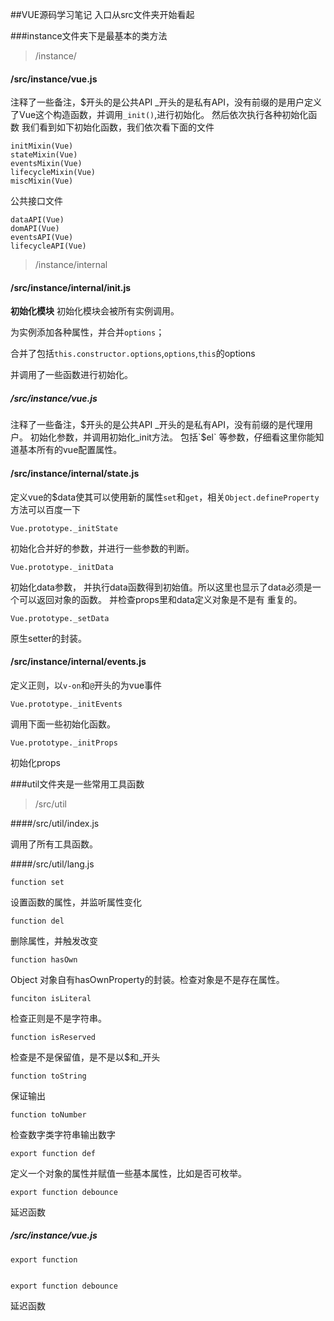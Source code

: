 

##VUE源码学习笔记
入口从src文件夹开始看起

###instance文件夹下是最基本的类方法

>/instance/

#### /src/instance/vue.js
注释了一些备注，$开头的是公共API _开头的是私有API，没有前缀的是用户定义了Vue这个构造函数，并调用`_init()`,进行初始化。
然后依次执行各种初始化函数
我们看到如下初始化函数，我们依次看下面的文件

	initMixin(Vue)
	stateMixin(Vue)
	eventsMixin(Vue)
	lifecycleMixin(Vue)
	miscMixin(Vue)

公共接口文件

	dataAPI(Vue)
	domAPI(Vue)
	eventsAPI(Vue)
	lifecycleAPI(Vue)



>/instance/internal

#### /src/instance/internal/init.js 
**初始化模块**
初始化模块会被所有实例调用。

为实例添加各种属性，并合并`options`；

合并了包括`this.constructor.options`,`options`,`this`的options

并调用了一些函数进行初始化。


##### /src/instance/vue.js
注释了一些备注，$开头的是公共API _开头的是私有API，没有前缀的是代理用户。
初始化参数，并调用初始化_init方法。
包括`$el` 等参数，仔细看这里你能知道基本所有的vue配置属性。

#### /src/instance/internal/state.js 

定义vue的$data使其可以使用新的属性`set`和`get`，相关`Object.defineProperty`方法可以百度一下
	
	Vue.prototype._initState 
初始化合并好的参数，并进行一些参数的判断。


	Vue.prototype._initData 
初始化data参数，	并执行data函数得到初始值。所以这里也显示了data必须是一个可以返回对象的函数。
并检查props里和data定义对象是不是有 重复的。


	Vue.prototype._setData

原生setter的封装。


#### /src/instance/internal/events.js
定义正则，以`v-on`和`@`开头的为vue事件

	Vue.prototype._initEvents
调用下面一些初始化函数。

	Vue.prototype._initProps

初始化props 
 

###util文件夹是一些常用工具函数


> /src/util

####/src/util/index.js

调用了所有工具函数。

####/src/util/lang.js

	function set

设置函数的属性，并监听属性变化

	function del

删除属性，并触发改变
	
	function hasOwn

Object 对象自有hasOwnProperty的封装。检查对象是不是存在属性。

	funciton isLiteral 
检查正则是不是字符串。

	function isReserved
	
检查是不是保留值，是不是以$和_开头

	function toString
保证输出

	function toNumber
检查数字类字符串输出数字

	export function def 
定义一个对象的属性并赋值一些基本属性，比如是否可枚举。

	export function debounce
延迟函数 


##### /src/instance/vue.js


	export function 
	
	
	export function debounce
延迟函数 

